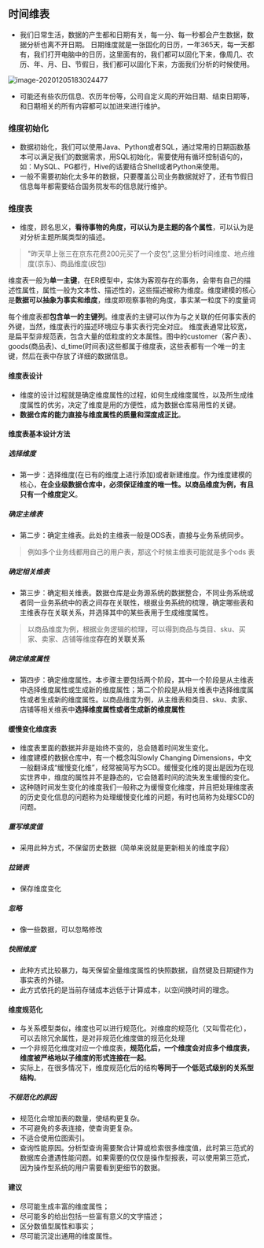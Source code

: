## 时间维表
- 我们日常生活，数据的产生都和日期有关，每一分、每一秒都会产生数据，数据分析也离不开日期。
日期维度就是一张固化的日历，一年365天，每一天都有，我们打开电脑中的日历，这里面有的，我们都可以固化下来，像周几、农历、年、月、日、节假日，我们都可以固化下来，方面我们分析的时候使用。

![image-20201205183024477](https://kingcall.oss-cn-hangzhou.aliyuncs.com/blog/img/2020/12/05/18:30:25-image-20201205183024477.png)
- 可能还有些农历信息、农历年份等，公司自定义周的开始日期、结束日期等，和日期相关的所有内容都可以加进来进行维护。

### 维度初始化
- 数据初始化，我们可以使用Java、Python或者SQL，通过常用的日期函数基本可以满足我们的数据需求，用SQL初始化，需要使用有循环控制语句的，如：MySQL、PG都行，Hive的话要结合Shell或者Python来使用。
- 一般不需要初始化太多年的数据，只要覆盖公司业务数据就好了，还有节假日信息每年都需要结合国务院发布的信息就行维护。





### 维度表

- 维度，顾名思义，**看待事物的角度，可以认为是主题的各个属性**，可以认为是对分析主题所属类型的描述。

> "昨天早上张三在京东花费200元买了一个皮包",这里分析时间维度、地点维度(京东)、商品维度(皮包)

维度表一般为**单一主键**，在ER模型中，实体为客观存在的事务，会带有自己的描述性属性，属性一般为文本性、描述性的，这些描述被称为维度。维度建模的核心是**数据可以抽象为事实和维度**，维度即观察事物的角度，事实某一粒度下的度量词

每个维度表都**包含单一的主键列**。维度表的主键可以作为与之关联的任何事实表的外键，当然，维度表行的描述环境应与事实表行完全对应。 维度表通常比较宽，是扁平型非规范表，包含大量的低粒度的文本属性。图中的customer（客户表）、goods(商品表)、d_time(时间表)这些都属于维度表，这些表都有一个唯一的主键，然后在表中存放了详细的数据信息。

#### 维度表设计

- 维度的设计过程就是确定维度属性的过程，如何生成维度属性，以及所生成维度属性的优劣，决定了维度是用的方便性，成为数据仓库易用性的关键。
- **数据仓库的能力直接与维度属性的质量和深度成正比**。

#### 维度表基本设计方法

##### 选择维度

- 第一步：选择维度(在已有的维度上进行添加)或者新建维度。作为维度建模的核心，**在企业级数据仓库中，必须保证维度的唯一性。以商品维度为例，有且只有一个维度定义**。

##### 确定主维表

- 第二步：确定主维表。此处的主维表一般是ODS表，直接与业务系统同步。

> 例如多个业务线都用自己的用户表，那这个时候主维表可能就是多个ods 表 

##### 确定相关维表

- 第三步：确定相关维表。数据仓库是业务源系统的数据整合，不同业务系统或者同一业务系统中的表之间存在关联性，根据业务系统的梳理，确定哪些表和主维表存在关联关系，并选择其中的某些表用于生成维度属性。

> 以商品维度为例，根据业务逻辑的梳理，可以得到商品与类目、sku、买家、卖家、店铺等维度**存在的关联关系**

##### 确定维度属性

- 第四步：确定维度属性。本步骤主要包括两个阶段，其中一个阶段是从主维表中选择维度属性或生成新的维度属性；第二个阶段是从相关维表中选择维度属性或者生成新的维度属性。以商品维度为例，从主维表和类目、sku、卖家、店铺等相关维表中**选择维度属性或者生成新的维度属性**

#### 缓慢变化维度表

- 维度表里面的数据并非是始终不变的，总会随着时间发生变化。
- 维度建模的数据仓库中，有一个概念叫Slowly Changing Dimensions，中文一般翻译成“缓慢变化维”，经常被简写为SCD。缓慢变化维的提出是因为在现实世界中，维度的属性并不是静态的，它会随着时间的流失发生缓慢的变化。
- 这种随时间发生变化的维度我们一般称之为缓慢变化维度，并且把处理维度表的历史变化信息的问题称为处理缓慢变化维的问题，有时也简称为处理SCD的问题。

##### 重写维度值

- 采用此种方式，不保留历史数据（简单来说就是更新相关的维度字段）

##### 拉链表

- 保存维度变化

##### 忽略

- 像一些数据，可以忽略修改

##### 快照维度

- 此种方式比较暴力，每天保留全量维度属性的快照数据，自然键及日期键作为事实表的外键。
- 此方式依托的是当前存储成本远低于计算成本，以空间换时间的理念。

#### 维度规范化

- 与关系模型类似，维度也可以进行规范化。对维度的规范化（又叫雪花化），可以去除冗余属性，是对非规范化维度做的规范化处理
- 一个非规范化维度对应一个维度表，**规范化后，一个维度会对应多个维度表，维度被严格地以子维度的形式连接在一起**。
- 实际上，在很多情况下，维度规范化后的结构**等同于一个低范式级别的关系型结构**。

##### 不规范化的原因

- 规范化会增加表的数量，使结构更复杂。
- 不可避免的多表连接，使查询更复杂。
- 不适合使用位图索引。
- 查询性能原因。分析型查询需要聚合计算或检索很多维度值，此时第三范式的数据库会遭遇性能问题。如果需要的仅仅是操作型报表，可以使用第三范式，因为操作型系统的用户需要看到更细节的数据。

#### 建议

- 尽可能生成丰富的维度属性；
- 尽可能多的给出包括一些富有意义的文字描述；
- 区分数值型属性和事实；
- 尽可能沉淀出通用的维度属性。